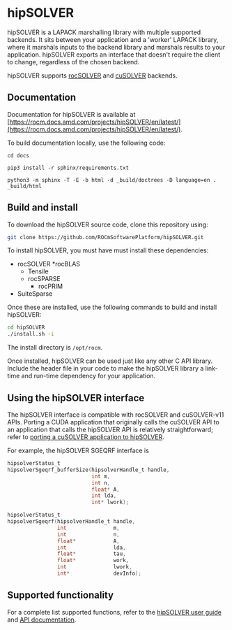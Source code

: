 # hipSOLVER

hipSOLVER is a LAPACK marshalling library with multiple supported backends. It sits between your
application and a 'worker' LAPACK library, where it marshals inputs to the backend library and marshals
results to your application. hipSOLVER exports an interface that doesn't require the client to change,
regardless of the chosen backend.

hipSOLVER supports [rocSOLVER](https://github.com/ROCmSoftwarePlatform/rocSOLVER) and
[cuSOLVER](https://developer.nvidia.com/cusolver) backends.

## Documentation

Documentation for hipSOLVER is available at
[https://rocm.docs.amd.com/projects/hipSOLVER/en/latest/](https://rocm.docs.amd.com/projects/hipSOLVER/en/latest/).

To build documentation locally, use the following code:

```shell
cd docs

pip3 install -r sphinx/requirements.txt

python3 -m sphinx -T -E -b html -d _build/doctrees -D language=en . _build/html
```

## Build and install

To download the hipSOLVER source code, clone this repository using:

```bash
git clone https://github.com/ROCmSoftwarePlatform/hipSOLVER.git
```

To install hipSOLVER, you must have must install these dependencies:

* rocSOLVER
  *rocBLAS
    * Tensile
  * rocSPARSE
    * rocPRIM
* SuiteSparse

Once these are installed, use the following commands to build and install hipSOLVER:

```bash
cd hipSOLVER
./install.sh -i
```

The install directory is `/opt/rocm`.

Once installed, hipSOLVER can be used just like any other C API library. Include the header file in your
code to make the hipSOLVER library a link-time and run-time dependency for your application.

## Using the hipSOLVER interface

The hipSOLVER interface is compatible with rocSOLVER and cuSOLVER-v11 APIs. Porting a CUDA
application that originally calls the cuSOLVER API to an application that calls the hipSOLVER API is
relatively straightforward; refer to
[porting a cuSOLVER application to hipSOLVER](https://rocm.docs.amd.com/projects/hipSOLVER/en/latest/userguide/usage.html#porting-cusolver-applications-to-hipsolver).

For example, the hipSOLVER SGEQRF interface is

```c
hipsolverStatus_t
hipsolverSgeqrf_bufferSize(hipsolverHandle_t handle,
                           int m,
                           int n,
                           float* A,
                           int lda,
                           int* lwork);
```

```c
hipsolverStatus_t
hipsolverSgeqrf(hipsolverHandle_t handle,
                int               m,
                int               n,
                float*            A,
                int               lda,
                float*            tau,
                float*            work,
                int               lwork,
                int*              devInfo);
```

## Supported functionality

For a complete list supported functions, refer to the
[hipSOLVER user guide](https://rocm.docs.amd.com/projects/hipSOLVER/en/latest/userguide/index.html)
and [API documentation](https://rocm.docs.amd.com/projects/hipSOLVER/en/latest/api/index.html).
